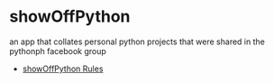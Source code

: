 showOffPython
=============

an app that collates personal python projects that were shared in the pythonph facebook group

- [showOffPython Rules](https://github.com/codemickeycode/showoffpython/blob/master/showoffpython_rules.md)


